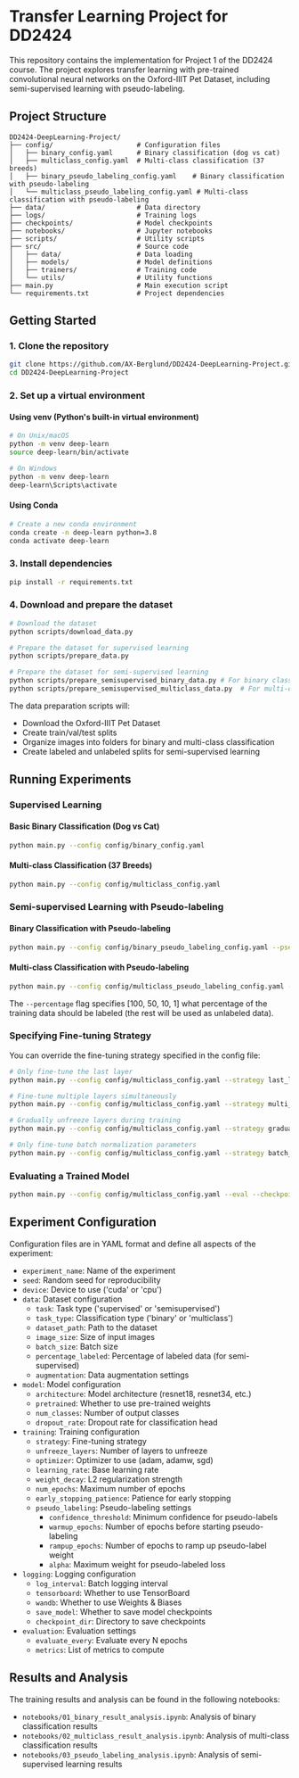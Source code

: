 # Transfer Learning Project for DD2424

This repository contains the implementation for Project 1 of the DD2424 course. The project explores transfer learning with pre-trained convolutional neural networks on the Oxford-IIIT Pet Dataset, including semi-supervised learning with pseudo-labeling.

## Project Structure

```
DD2424-DeepLearning-Project/
├── config/                     # Configuration files
│   ├── binary_config.yaml      # Binary classification (dog vs cat)
│   ├── multiclass_config.yaml  # Multi-class classification (37 breeds)
│   ├── binary_pseudo_labeling_config.yaml    # Binary classification with pseudo-labeling
│   └── multiclass_pseudo_labeling_config.yaml # Multi-class classification with pseudo-labeling
├── data/                       # Data directory
├── logs/                       # Training logs
├── checkpoints/                # Model checkpoints
├── notebooks/                  # Jupyter notebooks
├── scripts/                    # Utility scripts
├── src/                        # Source code
│   ├── data/                   # Data loading
│   ├── models/                 # Model definitions
│   ├── trainers/               # Training code
│   └── utils/                  # Utility functions
├── main.py                     # Main execution script
└── requirements.txt            # Project dependencies
```

## Getting Started

### 1. Clone the repository

```bash
git clone https://github.com/AX-Berglund/DD2424-DeepLearning-Project.git
cd DD2424-DeepLearning-Project
```

### 2. Set up a virtual environment

#### Using venv (Python's built-in virtual environment)

```bash
# On Unix/macOS
python -m venv deep-learn
source deep-learn/bin/activate

# On Windows
python -m venv deep-learn
deep-learn\Scripts\activate
```

#### Using Conda

```bash
# Create a new conda environment
conda create -n deep-learn python=3.8
conda activate deep-learn
```

### 3. Install dependencies

```bash
pip install -r requirements.txt
```

### 4. Download and prepare the dataset

```bash
# Download the dataset
python scripts/download_data.py

# Prepare the dataset for supervised learning
python scripts/prepare_data.py

# Prepare the dataset for semi-supervised learning
python scripts/prepare_semisupervised_binary_data.py # For binary classification
python scripts/prepare_semisupervised_multiclass_data.py  # For multi-class classification
```

The data preparation scripts will:
- Download the Oxford-IIIT Pet Dataset
- Create train/val/test splits
- Organize images into folders for binary and multi-class classification
- Create labeled and unlabeled splits for semi-supervised learning

## Running Experiments

### Supervised Learning

#### Basic Binary Classification (Dog vs Cat)

```bash
python main.py --config config/binary_config.yaml
```

#### Multi-class Classification (37 Breeds)

```bash
python main.py --config config/multiclass_config.yaml
```

### Semi-supervised Learning with Pseudo-labeling

#### Binary Classification with Pseudo-labeling

```bash
python main.py --config config/binary_pseudo_labeling_config.yaml --pseudo-labeling --percentage 50
```

#### Multi-class Classification with Pseudo-labeling

```bash
python main.py --config config/multiclass_pseudo_labeling_config.yaml --pseudo-labeling --percentage 50
```

The `--percentage` flag specifies [100, 50, 10, 1] what percentage of the training data should be labeled (the rest will be used as unlabeled data).

### Specifying Fine-tuning Strategy

You can override the fine-tuning strategy specified in the config file:

```bash
# Only fine-tune the last layer
python main.py --config config/multiclass_config.yaml --strategy last_layer

# Fine-tune multiple layers simultaneously
python main.py --config config/multiclass_config.yaml --strategy multi_layer

# Gradually unfreeze layers during training
python main.py --config config/multiclass_config.yaml --strategy gradual_unfreeze

# Only fine-tune batch normalization parameters
python main.py --config config/multiclass_config.yaml --strategy batch_norm_only
```

### Evaluating a Trained Model

```bash
python main.py --config config/multiclass_config.yaml --eval --checkpoint checkpoints/multiclass/best_model.pt
```

## Experiment Configuration

Configuration files are in YAML format and define all aspects of the experiment:

- `experiment_name`: Name of the experiment
- `seed`: Random seed for reproducibility
- `device`: Device to use ('cuda' or 'cpu')
- `data`: Dataset configuration
  - `task`: Task type ('supervised' or 'semisupervised')
  - `task_type`: Classification type ('binary' or 'multiclass')
  - `dataset_path`: Path to the dataset
  - `image_size`: Size of input images
  - `batch_size`: Batch size
  - `percentage_labeled`: Percentage of labeled data (for semi-supervised)
  - `augmentation`: Data augmentation settings
- `model`: Model configuration
  - `architecture`: Model architecture (resnet18, resnet34, etc.)
  - `pretrained`: Whether to use pre-trained weights
  - `num_classes`: Number of output classes
  - `dropout_rate`: Dropout rate for classification head
- `training`: Training configuration
  - `strategy`: Fine-tuning strategy
  - `unfreeze_layers`: Number of layers to unfreeze
  - `optimizer`: Optimizer to use (adam, adamw, sgd)
  - `learning_rate`: Base learning rate
  - `weight_decay`: L2 regularization strength
  - `num_epochs`: Maximum number of epochs
  - `early_stopping_patience`: Patience for early stopping
  - `pseudo_labeling`: Pseudo-labeling settings
    - `confidence_threshold`: Minimum confidence for pseudo-labels
    - `warmup_epochs`: Number of epochs before starting pseudo-labeling
    - `rampup_epochs`: Number of epochs to ramp up pseudo-label weight
    - `alpha`: Maximum weight for pseudo-labeled loss
- `logging`: Logging configuration
  - `log_interval`: Batch logging interval
  - `tensorboard`: Whether to use TensorBoard
  - `wandb`: Whether to use Weights & Biases
  - `save_model`: Whether to save model checkpoints
  - `checkpoint_dir`: Directory to save checkpoints
- `evaluation`: Evaluation settings
  - `evaluate_every`: Evaluate every N epochs
  - `metrics`: List of metrics to compute

## Results and Analysis

The training results and analysis can be found in the following notebooks:
- `notebooks/01_binary_result_analysis.ipynb`: Analysis of binary classification results
- `notebooks/02_multiclass_result_analysis.ipynb`: Analysis of multi-class classification results
- `notebooks/03_pseudo_labeling_analysis.ipynb`: Analysis of semi-supervised learning results